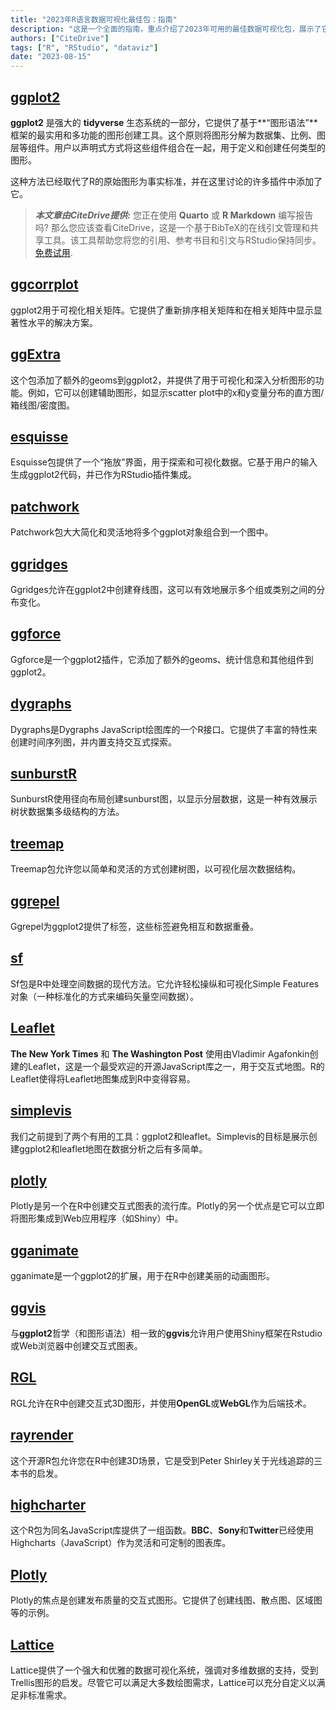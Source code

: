 ```yaml
---
title: "2023年R语言数据可视化最佳包：指南"
description: "这是一个全面的指南，重点介绍了2023年可用的最佳数据可视化包，展示了它们的特点、使用示例和独特功能。"
authors: ["CiteDrive"]
tags: ["R", "RStudio", "dataviz"]
date: "2023-08-15"
---
```


## [ggplot2](https://ggplot2.tidyverse.org/)

**ggplot2** 是强大的 **tidyverse** 生态系统的一部分，它提供了基于**“图形语法”**框架的最实用和多功能的图形创建工具。这个原则将图形分解为数据集、比例、图层等组件。用户以声明式方式将这些组件组合在一起，用于定义和创建任何类型的图形。

这种方法已经取代了R的原始图形为事实标准，并在这里讨论的许多插件中添加了它。

> **_本文章由CiteDrive提供:_** 您正在使用 **Quarto** 或 **R Markdown** 编写报告吗? 那么您应该查看CiteDrive，这是一个基于BibTeX的在线引文管理和共享工具。该工具帮助您将您的引用、参考书目和引文与RStudio保持同步。 [免费试用](http://citedrive.com/).

## [ggcorrplot](https://github.com/kassambara/ggcorrplot)
ggplot2用于可视化相关矩阵。它提供了重新排序相关矩阵和在相关矩阵中显示显著性水平的解决方案。

## [ggExtra](https://github.com/daattali/ggExtra)
这个包添加了额外的geoms到ggplot2，并提供了用于可视化和深入分析图形的功能。例如，它可以创建辅助图形，如显示scatter plot中的x和y变量分布的直方图/箱线图/密度图。

## [esquisse](https://dreamrs.github.io/esquisse/)
Esquisse包提供了一个“拖放”界面，用于探索和可视化数据。它基于用户的输入生成ggplot2代码，并已作为RStudio插件集成。

## [patchwork](https://patchwork.data-imaginist.com/)
Patchwork包大大简化和灵活地将多个ggplot对象组合到一个图中。

## [ggridges](https://wilkelab.org/ggridges/)
Ggridges允许在ggplot2中创建脊线图，这可以有效地展示多个组或类别之间的分布变化。

## [ggforce](https://ggforce.data-imaginist.com/)
Ggforce是一个ggplot2插件，它添加了额外的geoms、统计信息和其他组件到ggplot2。

## [dygraphs](https://rstudio.github.io/dygraphs/)
Dygraphs是Dygraphs JavaScript绘图库的一个R接口。它提供了丰富的特性来创建时间序列图，并内置支持交互式探索。

## [sunburstR](https://d3js.org/)
SunburstR使用径向布局创建sunburst图，以显示分层数据，这是一种有效展示树状数据集多级结构的方法。

## [treemap](https://cran.r-project.org/web/packages/treemap/index.html)
Treemap包允许您以简单和灵活的方式创建树图，以可视化层次数据结构。

## [ggrepel](https://ggrepel.slowkow.com/)
Ggrepel为ggplot2提供了标签，这些标签避免相互和数据重叠。

## [sf](https://r-spatial.github.io/sf/)
Sf包是R中处理空间数据的现代方法。它允许轻松操纵和可视化Simple Features对象（一种标准化的方式来编码矢量空间数据）。

## [Leaflet](https://rstudio.github.io/leaflet/)
**The New York Times** 和 **The Washington Post** 使用由Vladimir Agafonkin创建的Leaflet，这是一个最受欢迎的开源JavaScript库之一，用于交互式地图。R的Leaflet使得将Leaflet地图集成到R中变得容易。

## [simplevis](https://statisticsnz.github.io/simplevis/)
我们之前提到了两个有用的工具：ggplot2和leaflet。Simplevis的目标是展示创建ggplot2和leaflet地图在数据分析之后有多简单。

## [plotly](https://plotly.com/r/)
Plotly是另一个在R中创建交互式图表的流行库。Plotly的另一个优点是它可以立即将图形集成到Web应用程序（如Shiny）中。

## [gganimate](https://gganimate.com/articles/gganimate.html)
gganimate是一个ggplot2的扩展，用于在R中创建美丽的动画图形。

## [ggvis](https://ggvis.rstudio.com/)
与**ggplot2**哲学（和图形语法）相一致的**ggvis**允许用户使用Shiny框架在Rstudio或Web浏览器中创建交互式图表。

## [RGL](https://dmurdoch.github.io/rgl/)
RGL允许在R中创建交互式3D图形，并使用**OpenGL**或**WebGL**作为后端技术。

## [rayrender](https://www.rayrender.net/)
这个开源R包允许您在R中创建3D场景，它是受到Peter Shirley关于光线追踪的三本书的启发。

## [highcharter](https://jkunst.com/highcharter/)
这个R包为同名JavaScript库提供了一组函数。**BBC**、**Sony**和**Twitter**已经使用Highcharts（JavaScript）作为灵活和可定制的图表库。

## [Plotly](https://plotly.com/r/)
Plotly的焦点是创建发布质量的交互式图形。它提供了创建线图、散点图、区域图等的示例。

## [Lattice](http://lattice.r-project.org/)
Lattice提供了一个强大和优雅的数据可视化系统，强调对多维数据的支持，受到Trellis图形的启发。尽管它可以满足大多数绘图需求，Lattice可以充分自定义以满足非标准需求。

